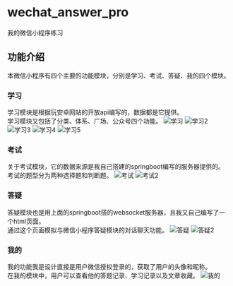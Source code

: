 # wechat_answer_pro
我的微信小程序练习
## 功能介绍
本微信小程序有四个主要的功能模块，分别是学习、考试、答疑、我的四个模块。
### 学习
学习模块是根据玩安卓网站的开放api编写的，数据都是它提供。  
学习模块又包括了分类、体系、广场、公众号四个功能。
![学习](https://github.com/lloyd42/wechat_answer_pro/blob/master/png/QQ20200331185531.png)
![学习2](https://github.com/lloyd42/wechat_answer_pro/blob/master/png/QQ20200331185848.png)
![学习3](https://github.com/lloyd42/wechat_answer_pro/blob/master/png/QQ20200331185932.png)
![学习4](https://github.com/lloyd42/wechat_answer_pro/blob/master/png/QQ20200331190022.png)
![学习5](https://github.com/lloyd42/wechat_answer_pro/blob/master/png/QQ20200331190230.png)
### 考试
关于考试模块，它的数据来源是我自己搭建的springboot编写的服务器提供的。  
考试的题型分为两种选择题和判断题。
![考试](https://github.com/lloyd42/wechat_answer_pro/blob/master/png/QQ20200331190301.png)
![考试2](https://github.com/lloyd42/wechat_answer_pro/blob/master/png/QQ20200331190323.png)
### 答疑
答疑模块也是用上面的springboot搭的websocket服务器，且我又自己编写了一个html页面。  
通过这个页面模拟与微信小程序答疑模块的对话聊天功能。
![答疑](https://github.com/lloyd42/wechat_answer_pro/blob/master/png/QQ20200331190338.png)
![答疑2](https://github.com/lloyd42/wechat_answer_pro/blob/master/png/QQ20200331190612.png)
### 我的
我的功能我是设计直接是用户微信授权登录的，获取了用户的头像和昵称。  
在我的模块中，用户可以查看他的答题记录、学习记录以及文章收藏。
![我的](https://github.com/lloyd42/wechat_answer_pro/blob/master/png/QQ20200331190635.png)
